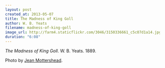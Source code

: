 ```yaml
---
layout: post
created_at: 2013-05-07
title: The Madness of King Goll
author: W. B. Yeats
filename: madness-of-king-goll
image_url: http://farm4.staticflickr.com/3046/3150336661_c5c07d1a14.jpg
duration: "6:08"
---
```


_The Madness of King Goll_.  W. B. Yeats.  1889.

Photo by [Jean Mottershead](http://www.flickr.com/photos/jeanm1/3150336661/).
